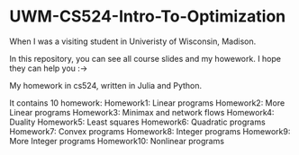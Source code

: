 # UWM-CS524-Intro-To-Optimization

When I was a visiting student in Univeristy of Wisconsin, Madison.

In this repository, you can see all course slides and my howework. I hope they can help you :->

My homework in cs524, written in Julia and Python.

It contains 10 homework:
  Homework1: Linear programs
  Homework2: More Linear programs
  Homework3: Minimax and network flows
  Homework4: Duality
  Homework5: Least squares
  Homework6: Quadratic programs
  Homework7: Convex programs
  Homework8: Integer programs
  Homework9: More Integer programs
  Homework10: Nonlinear programs
